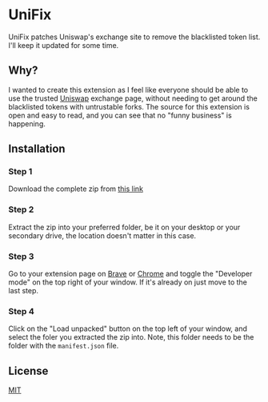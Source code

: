 # UniFix

UniFix patches Uniswap's exchange site to remove the blacklisted token list. I'll keep it updated for some time.

## Why?

I wanted to create this extension as I feel like everyone should be able to use the trusted [Uniswap](https://app.uniswap.org/) exchange page, without needing to get around the blacklisted tokens with untrustable forks. The source for this extension is open and easy to read, and you can see that no "funny business" is happening.

## Installation

### Step 1

Download the complete zip from [this link](https://codeload.github.com/affaxltd/unifix/zip/refs/heads/master)

### Step 2

Extract the zip into your preferred folder, be it on your desktop or your secondary drive, the location doesn't matter in this case.

### Step 3

Go to your extension page on [Brave](brave://extensions/) or [Chrome](chrome://extensions/) and toggle the "Developer mode" on the top right of your window. If it's already on just move to the last step.

### Step 4

Click on the "Load unpacked" button on the top left of your window, and select the foler you extracted the zip into. Note, this folder needs to be the folder with the `manifest.json` file.

## License

[MIT](https://choosealicense.com/licenses/mit/)
